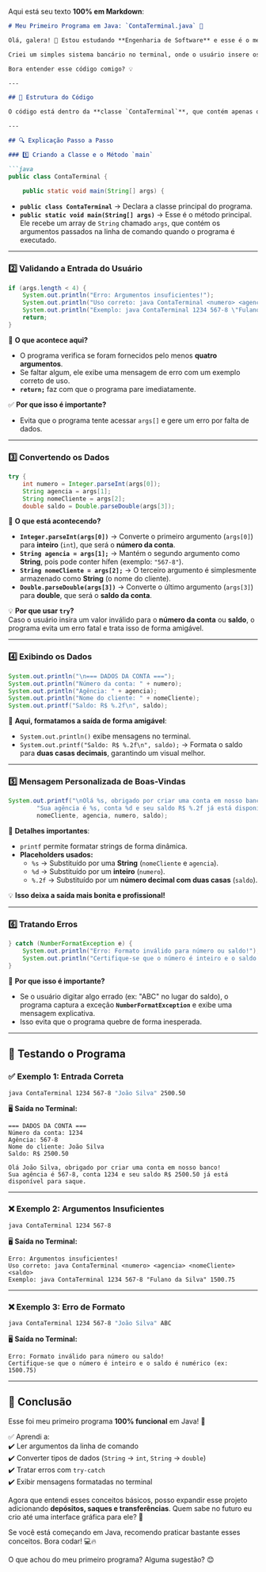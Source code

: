 Aqui está seu texto **100% em Markdown**:  

```md
# Meu Primeiro Programa em Java: `ContaTerminal.java` 🎉  

Olá, galera! 👋 Estou estudando **Engenharia de Software** e esse é o meu **primeiro programa em Java**. 🚀  

Criei um simples sistema bancário no terminal, onde o usuário insere os dados da conta (número, agência, nome e saldo) como argumentos na linha de comando, e o programa exibe essas informações formatadas, além de uma mensagem de boas-vindas personalizada.  

Bora entender esse código comigo? 💡  

---

## 📝 Estrutura do Código  

O código está dentro da **classe `ContaTerminal`**, que contém apenas o método `main`. Esse método é o ponto de entrada do programa e recebe os dados do usuário como argumentos da linha de comando.  

---

## 🔍 Explicação Passo a Passo  

### 1️⃣ Criando a Classe e o Método `main`  

```java
public class ContaTerminal {
    
    public static void main(String[] args) {
```

- **`public class ContaTerminal`** → Declara a classe principal do programa.  
- **`public static void main(String[] args)`** → Esse é o método principal. Ele recebe um array de `String` chamado `args`, que contém os argumentos passados na linha de comando quando o programa é executado.  

---

### 2️⃣ Validando a Entrada do Usuário  

```java
if (args.length < 4) {
    System.out.println("Erro: Argumentos insuficientes!");
    System.out.println("Uso correto: java ContaTerminal <numero> <agencia> <nomeCliente> <saldo>");
    System.out.println("Exemplo: java ContaTerminal 1234 567-8 \"Fulano da Silva\" 1500.75");
    return;
}
```

📌 **O que acontece aqui?**  
- O programa verifica se foram fornecidos pelo menos **quatro argumentos**.  
- Se faltar algum, ele exibe uma mensagem de erro com um exemplo correto de uso.  
- **`return;`** faz com que o programa pare imediatamente.  

✅ **Por que isso é importante?**  
- Evita que o programa tente acessar `args[]` e gere um erro por falta de dados.  

---

### 3️⃣ Convertendo os Dados  

```java
try {
    int numero = Integer.parseInt(args[0]);
    String agencia = args[1];
    String nomeCliente = args[2];
    double saldo = Double.parseDouble(args[3]);
```

📌 **O que está acontecendo?**  
- **`Integer.parseInt(args[0])`** → Converte o primeiro argumento (`args[0]`) para **inteiro** (`int`), que será o **número da conta**.  
- **`String agencia = args[1];`** → Mantém o segundo argumento como **String**, pois pode conter hífen (exemplo: `"567-8"`).  
- **`String nomeCliente = args[2];`** → O terceiro argumento é simplesmente armazenado como **String** (o nome do cliente).  
- **`Double.parseDouble(args[3])`** → Converte o último argumento (`args[3]`) para **double**, que será o **saldo da conta**.  

💡 **Por que usar `try`?**  
Caso o usuário insira um valor inválido para o **número da conta** ou **saldo**, o programa evita um erro fatal e trata isso de forma amigável.  

---

### 4️⃣ Exibindo os Dados  

```java
System.out.println("\n=== DADOS DA CONTA ===");
System.out.println("Número da conta: " + numero);
System.out.println("Agência: " + agencia);
System.out.println("Nome do cliente: " + nomeCliente);
System.out.printf("Saldo: R$ %.2f\n", saldo);
```

📌 **Aqui, formatamos a saída de forma amigável**:  
- `System.out.println()` exibe mensagens no terminal.  
- `System.out.printf("Saldo: R$ %.2f\n", saldo);` → Formata o saldo para **duas casas decimais**, garantindo um visual melhor.  

---

### 5️⃣ Mensagem Personalizada de Boas-Vindas  

```java
System.out.printf("\nOlá %s, obrigado por criar uma conta em nosso banco!\n" +
        "Sua agência é %s, conta %d e seu saldo R$ %.2f já está disponível para saque.\n",
        nomeCliente, agencia, numero, saldo);
```

📌 **Detalhes importantes**:  
- `printf` permite formatar strings de forma dinâmica.  
- **Placeholders usados:**  
  - `%s` → Substituído por uma **String** (`nomeCliente` e `agencia`).  
  - `%d` → Substituído por um **inteiro** (`numero`).  
  - `%.2f` → Substituído por um **número decimal com duas casas** (`saldo`).  

💡 **Isso deixa a saída mais bonita e profissional!**  

---

### 6️⃣ Tratando Erros  

```java
} catch (NumberFormatException e) {
    System.out.println("Erro: Formato inválido para número ou saldo!");
    System.out.println("Certifique-se que o número é inteiro e o saldo é numérico (ex: 1500.75)");
}
```

📌 **Por que isso é importante?**  
- Se o usuário digitar algo errado (ex: "ABC" no lugar do saldo), o programa captura a exceção **`NumberFormatException`** e exibe uma mensagem explicativa.  
- Isso evita que o programa quebre de forma inesperada.  

---

## 🚀 Testando o Programa  

### ✅ Exemplo 1: Entrada Correta  

```sh
java ContaTerminal 1234 567-8 "João Silva" 2500.50
```

🖥 **Saída no Terminal:**

```
=== DADOS DA CONTA ===
Número da conta: 1234
Agência: 567-8
Nome do cliente: João Silva
Saldo: R$ 2500.50

Olá João Silva, obrigado por criar uma conta em nosso banco!
Sua agência é 567-8, conta 1234 e seu saldo R$ 2500.50 já está disponível para saque.
```

---

### ❌ Exemplo 2: Argumentos Insuficientes  

```sh
java ContaTerminal 1234 567-8
```

🖥 **Saída no Terminal:**

```
Erro: Argumentos insuficientes!
Uso correto: java ContaTerminal <numero> <agencia> <nomeCliente> <saldo>
Exemplo: java ContaTerminal 1234 567-8 "Fulano da Silva" 1500.75
```

---

### ❌ Exemplo 3: Erro de Formato  

```sh
java ContaTerminal 1234 567-8 "João Silva" ABC
```

🖥 **Saída no Terminal:**

```
Erro: Formato inválido para número ou saldo!
Certifique-se que o número é inteiro e o saldo é numérico (ex: 1500.75)
```

---

## 🎯 Conclusão  

Esse foi meu primeiro programa **100% funcional** em Java! 🎉  

✅ Aprendi a:  
✔️ Ler argumentos da linha de comando  
✔️ Converter tipos de dados (`String` → `int`, `String` → `double`)  
✔️ Tratar erros com `try-catch`  
✔️ Exibir mensagens formatadas no terminal  

Agora que entendi esses conceitos básicos, posso expandir esse projeto adicionando **depósitos, saques e transferências**. Quem sabe no futuro eu crio até uma interface gráfica para ele? 🤯  

Se você está começando em Java, recomendo praticar bastante esses conceitos. Bora codar! 💻🔥  

O que achou do meu primeiro programa? Alguma sugestão? 😊
```